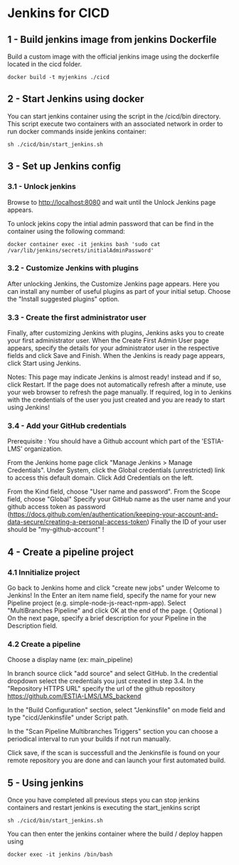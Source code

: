 # Jenkins for CICD

## 1 - Build jenkins image from jenkins Dockerfile

Build a custom image with the official jenkins image using the dockerfile located in the cicd folder.

````docker build -t myjenkins ./cicd````

## 2 - Start Jenkins using docker

You can start jenkins container using the script in the /cicd/bin directory. This script execute two containers with an associated network in order to run docker commands inside jenkins container:

````sh ./cicd/bin/start_jenkins.sh````

## 3 - Set up Jenkins config

### 3.1 - Unlock jenkins

Browse to <http://localhost:8080> and wait until the Unlock Jenkins page appears.

To unlock jekins copy the intial admin password that can be find in the container using the following command:

````docker container exec -it jenkins bash 'sudo cat /var/lib/jenkins/secrets/initialAdminPassword'````

### 3.2 - Customize Jenkins with plugins

After unlocking Jenkins, the Customize Jenkins page appears. Here you can install any number of useful plugins as part of your initial setup.
Choose the "Install suggested plugins" option.

### 3.3 - Create the first administrator user

Finally, after customizing Jenkins with plugins, Jenkins asks you to create your first administrator user.
When the Create First Admin User page appears, specify the details for your administrator user in the respective fields and click Save and Finish.
When the Jenkins is ready page appears, click Start using Jenkins.

Notes:
This page may indicate Jenkins is almost ready! instead and if so, click Restart.
If the page does not automatically refresh after a minute, use your web browser to refresh the page manually.
If required, log in to Jenkins with the credentials of the user you just created and you are ready to start using Jenkins!

### 3.4 - Add your GitHub credentials

Prerequisite : You should have a Github account which part of the 'ESTIA-LMS' organization.

From the Jenkins home page click "Manage Jenkins > Manage Credentials".
Under System, click the Global credentials (unrestricted) link to access this default domain.
Click Add Credentials on the left.

From the Kind field, choose "User name and password".
From the Scope field, choose "Global"
Specify your GitHub name as the user name and your github access token as password (<https://docs.github.com/en/authentication/keeping-your-account-and-data-secure/creating-a-personal-access-token>)
Finally the ID of your user should be "my-github-account" !

## 4 - Create a pipeline project

### 4.1 Innitialize project

Go back to Jenkins home and click "create new jobs" under Welcome to Jenkins!
In the Enter an item name field, specify the name for your new Pipeline project (e.g. simple-node-js-react-npm-app).
Select "MultiBranches Pipeline" and click OK at the end of the page.
( Optional ) On the next page, specify a brief description for your Pipeline in the Description field.

### 4.2 Create a pipeline

Choose a display name (ex: main_pipeline)

In branch source click "add source" and select GitHub.
In the credential dropdown select the credentials you just created in step 3.4.
In the "Repository HTTPS URL" specify the url of the github repository
 <https://github.com/ESTIA-LMS/LMS_backend>

In the "Build Configuration" section, select "Jenkinsfile" on mode field and type "cicd/Jenkinsfile" under Script path.

In the "Scan Pipeline Multibranches Triggers" section you can choose a periodical interval to run your builds if not run manually.

Click save, if the scan is successfull and the Jenkinsfile is found on your remote repository you are done and can launch your first automated build.

## 5 - Using jenkins

Once you have completed all previous steps you can stop jenkins containers and restart jenkins is executing the start_jenkins script

````sh ./cicd/bin/start_jenkins.sh````

You can then enter the jenkins container where the build / deploy happen using

````docker exec -it jenkins /bin/bash````
